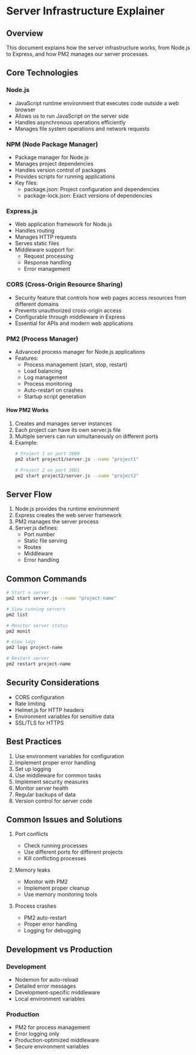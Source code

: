 # Server Infrastructure Explainer

## Overview
This document explains how the server infrastructure works, from Node.js to Express, and how PM2 manages our server processes.

## Core Technologies

### Node.js
- JavaScript runtime environment that executes code outside a web browser
- Allows us to run JavaScript on the server side
- Handles asynchronous operations efficiently
- Manages file system operations and network requests

### NPM (Node Package Manager)
- Package manager for Node.js
- Manages project dependencies
- Handles version control of packages
- Provides scripts for running applications
- Key files:
  - package.json: Project configuration and dependencies
  - package-lock.json: Exact versions of dependencies

### Express.js
- Web application framework for Node.js
- Handles routing
- Manages HTTP requests
- Serves static files
- Middleware support for:
  - Request processing
  - Response handling
  - Error management

### CORS (Cross-Origin Resource Sharing)
- Security feature that controls how web pages access resources from different domains
- Prevents unauthorized cross-origin access
- Configurable through middleware in Express
- Essential for APIs and modern web applications

### PM2 (Process Manager)
- Advanced process manager for Node.js applications
- Features:
  - Process management (start, stop, restart)
  - Load balancing
  - Log management
  - Process monitoring
  - Auto-restart on crashes
  - Startup script generation

#### How PM2 Works
1. Creates and manages server instances
2. Each project can have its own server.js file
3. Multiple servers can run simultaneously on different ports
4. Example:
   ```bash
   # Project 1 on port 3000
   pm2 start project1/server.js --name "project1"
   
   # Project 2 on port 3001
   pm2 start project2/server.js --name "project2"
   ```

## Server Flow
1. Node.js provides the runtime environment
2. Express creates the web server framework
3. PM2 manages the server process
4. Server.js defines:
   - Port number
   - Static file serving
   - Routes
   - Middleware
   - Error handling

## Common Commands
```bash
# Start a server
pm2 start server.js --name "project-name"

# View running servers
pm2 list

# Monitor server status
pm2 monit

# View logs
pm2 logs project-name

# Restart server
pm2 restart project-name
```

## Security Considerations
- CORS configuration
- Rate limiting
- Helmet.js for HTTP headers
- Environment variables for sensitive data
- SSL/TLS for HTTPS

## Best Practices
1. Use environment variables for configuration
2. Implement proper error handling
3. Set up logging
4. Use middleware for common tasks
5. Implement security measures
6. Monitor server health
7. Regular backups of data
8. Version control for server code

## Common Issues and Solutions
1. Port conflicts
   - Check running processes
   - Use different ports for different projects
   - Kill conflicting processes

2. Memory leaks
   - Monitor with PM2
   - Implement proper cleanup
   - Use memory monitoring tools

3. Process crashes
   - PM2 auto-restart
   - Proper error handling
   - Logging for debugging

## Development vs Production
### Development
- Nodemon for auto-reload
- Detailed error messages
- Development-specific middleware
- Local environment variables

### Production
- PM2 for process management
- Error logging only
- Production-optimized middleware
- Secure environment variables 